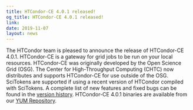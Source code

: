 ```yaml
---
title: HTCondor-CE 4.0.1 released!
og_title: HTCondor-CE 4.0.1 released!
link: 
date: 2019-11-07
layout: news
---
```


The HTCondor team is pleased to announce the release of HTCondor-CE 4.0.1.  HTCondor-CE is a gateway for grid jobs to be run on your local resources. HTCondor-CE was originally developed by the Open Science Grid (OSG). The Center for High-Throughput Computing (CHTC) now distributes and supports HTCondor-CE for use outside of the OSG.  SciTokens are supported if using a recent version of HTCondor compiled with SciTokens.  A complete list of new features and fixed bugs can be found in the <a href="https://htcondor-ce.readthedocs.io/en/latest/releases/#htcondor-ce-4-version-history"> version history</a>. HTCondor-CE 4.0.1 binaries are available from our <a href="http://htcondor.org/yum/">YUM Repository</a>. 
